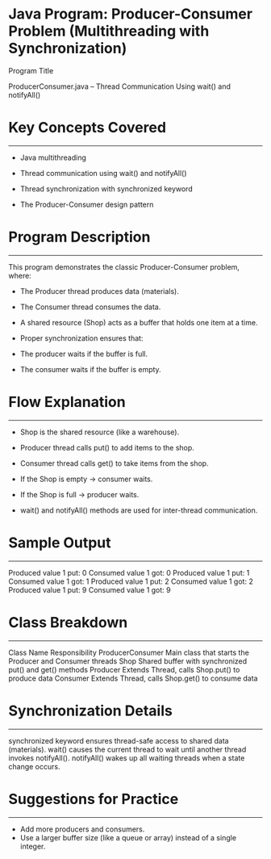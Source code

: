 # Java Program: Producer-Consumer Problem (Multithreading with Synchronization)

Program Title

ProducerConsumer.java – Thread Communication Using wait() and notifyAll()



# Key Concepts Covered
----------------------
* Java multithreading

* Thread communication using wait() and notifyAll()

* Thread synchronization with synchronized keyword

* The Producer-Consumer design pattern



# Program Description
---------------------
This program demonstrates the classic Producer-Consumer problem, where:

* The Producer thread produces data (materials).

* The Consumer thread consumes the data.

* A shared resource (Shop) acts as a buffer that holds one item at a time.

* Proper synchronization ensures that:

* The producer waits if the buffer is full.

* The consumer waits if the buffer is empty.



# Flow Explanation
------------------
* Shop is the shared resource (like a warehouse).

* Producer thread calls put() to add items to the shop.

* Consumer thread calls get() to take items from the shop.

* If the Shop is empty → consumer waits.

* If the Shop is full → producer waits.

* wait() and notifyAll() methods are used for inter-thread communication.



# Sample Output
---------------
Produced value 1 put: 0
Consumed value 1 got: 0
Produced value 1 put: 1
Consumed value 1 got: 1
Produced value 1 put: 2
Consumed value 1 got: 2
Produced value 1 put: 9
Consumed value 1 got: 9



# Class Breakdown
-----------------
Class Name	Responsibility
ProducerConsumer	Main class that starts the Producer and Consumer threads
Shop	Shared buffer with synchronized put() and get() methods
Producer	Extends Thread, calls Shop.put() to produce data
Consumer	Extends Thread, calls Shop.get() to consume data



# Synchronization Details
-------------------------
synchronized keyword ensures thread-safe access to shared data (materials).
wait() causes the current thread to wait until another thread invokes notifyAll().
notifyAll() wakes up all waiting threads when a state change occurs.



# Suggestions for Practice
--------------------------
* Add more producers and consumers.
* Use a larger buffer size (like a queue or array) instead of a single integer.
